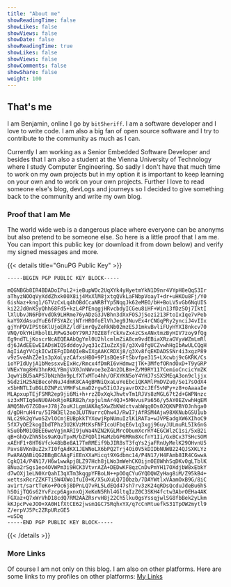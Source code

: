 ```yaml
---
title: "About me"
showReadingTime: false
showLikes: false
showViews: false
showDate: false
showReadingTime: true
showLikes: false
showViews: false
showComments: false
showShare: false
weight: 100
---
```


## That's me

I am Benjamin, online I go by `bitSheriff`. I am a software developer and I love to write code. I am also a big fan of open source software and I try to contribute to the community as much as I can.

Currently I am working as a Senior Embedded Software Developer and besides that I am also a student at the Vienna University of Technology where I study Computer Engineering. So sadly I don't have that much time to work on my own projects but in my option it is important to keep learning on your own and to work on your own projects. Further I love to read someone else's blog, devLogs and journeys so I decided to give something back to the community and write my own blog.

### Proof that I am Me

The world wide web is a dangerous place where everyone can be anonyms but also pretend to be someone else. So here is a little proof that I am me.
You can import this public key (or download it from down below) and verify my signed messages and more.

{{< details title="GnuPG Public Key" >}}

```
-----BEGIN PGP PUBLIC KEY BLOCK-----

mQGNBGb8IR4BDADoIPuL2+ieBupWOc2UqXYk4yHyetmYkN1D9nr4VYpH8eQqS3Ir
aThyzNOOqVyXddZhxk00X8ij4MxXlM8jxtgQVkLaFNbpVoayT+dr+uHKOu8Fj/Y0
6isNaz+kng1/G7VzCxLq4hOBdCcaNRBfYp5NqqJk62eMEO/bH+BoLV5vGb6NqUIS
ki22Jd0nKSyQhh68Fd5+kzL4PfEnqgjHRvcbdyICGeu8iHF+Win13fDzSOj7IktI
lXlUbvJN6FDYvdOk9LHRme76yADzG3JVBhn3dXxFOSJjSozi213FtoIxIqe7vPeb
kaY9XdAsudYuE6fFSYAZcjNTrHROfoElVhJeg9JNuvEx4rCNGqPRy2ynciJ4vIIx
gjYnPDVIPSt6KlUjoERZ/ldFimrQyZeRkNb02mzESJ1mkvBvliFUyHYXI8nkcv70
VNQ/OkYHiRbolELRPwG3eOY79RJ70ZE8frCkXvZx4zCSxANxtmzByHIV7zoy9fQg
Eg9ndTLjKoscrNcAEQEAAbQgYml0U2hlcmlmZiA8cm9vdEBiaXRzaGVyaWZmLmRl
dj6JAdEEEwEIADsWIQSdddoyJyq31cZ1uZzXj8/g3Xv8fgUCZvwhHgIbAwULCQgH
AgIiAgYVCgkICwIEFgIDAQIeBwIXgAAKCRDXj8/g3Xv8fqEKDADSSNr4i3xgzP89
v9z5veAhZ2e1s3pXoLyzCAfxsHBO+9P1sBQesFtSbvfpe315+LXcwbj9cGKRK/Cs
ioYPIdUyjA1bMessxvEIxHc/Rmcx4fDmRI6vHdmwzjTK+3MfefORndOxD+T9yGRP
VNExYmg8HV3hnRKLYBmjVX0JnNWvoe3eZ4n2DLBm+Z/M9RY117CemioCncicYmZK
JqwYiBU5aAPS7bNzhBn9pLfXTxMTo4hh/OFXYKN5oY4YHJ7sSXSMEqA3on9cljjx
5GdziH25AEBecohNuJ4dmK8CA4gBMNiQxaLuYeEbciQKAMlPmDVZu0/Se17sOdX4
xSbHNTLIuBGLDZNPzLVMHFsLmaD2rgw5IiOJzyavrDX2cJEf5vNPy+z8+oAaaaIe
MLApxupTEjFSMR2ep9ji6Mi+h+rzZOxXqkJhwtvTm1RJVs8zMGL67t2d+GWPNnzc
sz3xMTIq6eNU0AHxRjoRERB2h/xpjulmAr4QJ+5MHvusPa656/y5AY0EZvwhHgEM
AMQ5Nv67ZGDa+J78jZouKJLgmUAKAq5XwZbKWdctvabWqq0Ds02QKNPBYOJnhga0
d/gDHruH4ru/5IRW3El2ao3LUTNurrcOhw4J/RwI7jAfRSM4Ajw98XKNubGSU1ub
NLc29k2gYwoSZvlOCmjEUBpkkTYXewjRpNUmuIzlK1RATa+wJVPEadgXW6XIhoC9
5fX7yOE2kogIbdTPhz3U2KVzMtKsFNFIcoUFbqE6v1q3xgj96uyJULmuRL5Ik6nG
kSu0bM01OBEE6weVgjnARI9juWa4NZN2KGLMrcObumXcrRY4EGCWlzC1si/5xB2i
qB+GhQvZhN5bs9aKQuTpxM/bZFQDlIHaMzbGP6MRm8XcfnY1Ii/GxBCx37SHcSOM
xAEHF1+8HT6Vfck48bBe8A17TmRMEif9bJIR8sT3fqYs2jaFRnUyMelK29OHvnU5
Pavs8VKnBuZ2x7I0fgAdKX1JEWNoLX6bPQ2Trj4Oi0V5kDIDbNUWB224QJSXKLYz
FwARAQABiQG2BBgBCAAgFiEEnXXaMicqt9XGdbmc14/P4N17/H4FAmb8IR4CGwwA
CgkQ14/P4N17/H6w1wwApj8LZ97Hch8jLWo3mWehCK0ijnOE8WhhSqDKv0gLTblK
8Nua2rSgs1eo4OVWPm3i9HCK3VtvrAZA+DEDwKF8qzCnDvPmYH17OXdjbW8xEbkY
d7wOXj1eLN0XrQahI3qXTm3kqgpYFBoLN++pOOqCYuGYQDQWZyHag8iM/Z95kB4+
xettsxRcrZZKFTi5W4XWo1fuI0+K/X5uXuLQ7IObzb/7DAYWtlxVAamOxB9G/8iC
av1rt/sartTeKo+POc6j8DPnLQ7vRL5LdEQd47sh7rv3zK24qRDsQcduJdeBu6hS
hSOijTQGs62YvFzcp6AgxnxQjXeKeN5Rhl4GltqIzZ0C3SKH4fctw3AbrOEHa4AK
FGXaz+Q7xWrVhD18cdQ7RM2AAZRsrvH8j22Ch5lku0gsYssqjwlSG8fbBek2yLkm
kKJpcPveJOO+XA0H1fXtCE62jwsm1GC7SRqhxYX/q7cCnMtuefkS31TpOW2mytl9
Z/erpVJ5Pc2ZRpURzGE5
=uSDq
-----END PGP PUBLIC KEY BLOCK-----
```

{{< /details >}}

### More Links

Of course I am not only on this blog. I am also on other platforms. Here are some links to my profiles on other platforms: [My Links](/links)
